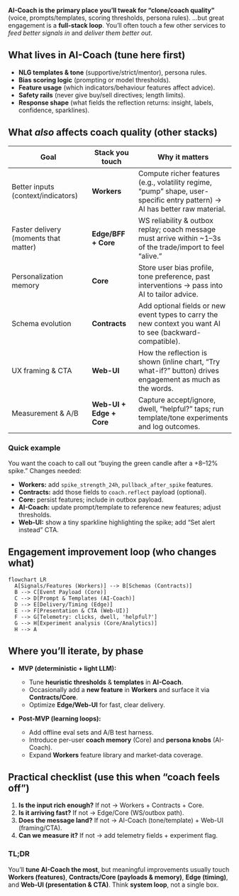 **AI-Coach is the primary place you’ll tweak for “clone/coach quality”** (voice, prompts/templates, scoring thresholds, persona rules).
…but great engagement is a **full-stack loop**. You’ll often touch a few other services to *feed better signals in* and *deliver them better out*.

## What lives in AI-Coach (tune here first)

* **NLG templates & tone** (supportive/strict/mentor), persona rules.
* **Bias scoring logic** (prompting or model thresholds).
* **Feature usage** (which indicators/behaviour features affect advice).
* **Safety rails** (never give buy/sell directives; length limits).
* **Response shape** (what fields the reflection returns: insight, labels, confidence, sparklines).

## What *also* affects coach quality (other stacks)

| Goal                                  | Stack you touch          | Why it matters                                                                                                             |
| ------------------------------------- | ------------------------ | -------------------------------------------------------------------------------------------------------------------------- |
| Better inputs (context/indicators)    | **Workers**              | Compute richer features (e.g., volatility regime, “pump” shape, user-specific entry pattern) → AI has better raw material. |
| Faster delivery (moments that matter) | **Edge/BFF + Core**      | WS reliability & outbox replay; coach message must arrive within \~1–3s of the trade/import to feel “alive.”               |
| Personalization memory                | **Core**                 | Store user bias profile, tone preference, past interventions → pass into AI to tailor advice.                              |
| Schema evolution                      | **Contracts**            | Add optional fields or new event types to carry the new context you want AI to see (backward-compatible).                  |
| UX framing & CTA                      | **Web-UI**               | How the reflection is shown (inline chart, “Try what-if?” button) drives engagement as much as the words.                  |
| Measurement & A/B                     | **Web-UI + Edge + Core** | Capture accept/ignore, dwell, “helpful?” taps; run template/tone experiments and log outcomes.                             |

### Quick example

You want the coach to call out “buying the green candle after a +8–12% spike.”
Changes needed:

* **Workers:** add `spike_strength_24h`, `pullback_after_spike` features.
* **Contracts:** add those fields to `coach.reflect` payload (optional).
* **Core:** persist features; include in outbox payload.
* **AI-Coach:** update prompt/template to reference new features; adjust thresholds.
* **Web-UI:** show a tiny sparkline highlighting the spike; add “Set alert instead” CTA.

## Engagement improvement loop (who changes what)

```mermaid
flowchart LR
  A[Signals/Features (Workers)] --> B[Schemas (Contracts)]
  B --> C[Event Payload (Core)]
  C --> D[Prompt & Templates (AI-Coach)]
  D --> E[Delivery/Timing (Edge)]
  E --> F[Presentation & CTA (Web-UI)]
  F --> G[Telemetry: clicks, dwell, 'helpful?']
  G --> H[Experiment analysis (Core/Analytics)]
  H --> A
```

## Where you’ll iterate, by phase

* **MVP (deterministic + light LLM):**

  * Tune **heuristic thresholds** & **templates** in **AI-Coach**.
  * Occasionally add a **new feature** in **Workers** and surface it via **Contracts/Core**.
  * Optimize **Edge/Web-UI** for fast, clear delivery.
* **Post-MVP (learning loops):**

  * Add offline eval sets and A/B test harness.
  * Introduce per-user **coach memory** (Core) and **persona knobs** (AI-Coach).
  * Expand **Workers** feature library and market-data coverage.

## Practical checklist (use this when “coach feels off”)

1. **Is the input rich enough?** If not → Workers + Contracts + Core.
2. **Is it arriving fast?** If not → Edge/Core (WS/outbox path).
3. **Does the message land?** If not → AI-Coach (tone/template) + Web-UI (framing/CTA).
4. **Can we measure it?** If not → add telemetry fields + experiment flag.

### TL;DR

You’ll **tune AI-Coach the most**, but meaningful improvements usually touch **Workers (features)**, **Contracts/Core (payloads & memory)**, **Edge (timing)**, and **Web-UI (presentation & CTA)**. Think **system loop**, not a single box.
